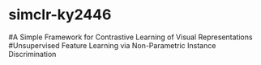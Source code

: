 # simclr-ky2446

#A Simple Framework for Contrastive Learning of Visual Representations
#Unsupervised Feature Learning via Non-Parametric Instance Discrimination
